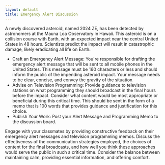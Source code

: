 ```yaml
---
layout: default
title: Emergency Alert Discussion
---
```


A newly discovered asteroid, named 2024 ZE, has been detected by astronomers at the Mauna Loa Observatory in Hawaii. This asteroid is on a collision course with Earth, with an expected impact near the central United States in 48 hours. Scientists predict the impact will result in catastrophic damage, likely eradicating all life on Earth.

- Craft an Emergency Alert Message: You're responsible for drafting the emergency alert message that will be sent to all mobile phones in the United States. This message must be 160 characters or less and should inform the public of the impending asteroid impact. Your message needs to be clear, concise, and convey the gravity of the situation.
- Advise on Television Programming: Provide guidance to television stations on what programming they should broadcast in the final hours before the impact. Consider what content would be most appropriate or beneficial during this critical time. This should be sent in the form of a memo that is 100 words that provides guidance and justification for this choice. 
- Publish Your Work: Post your Alert Message and Programming Memo to the discussion board.  

Engage with your classmates by providing constructive feedback on their emergency alert messages and television programming memos. Discuss the effectiveness of the communication strategies employed, the choices of content for the final broadcasts, and how well you think these approaches would serve the public in such a critical time. Consider the balance between maintaining calm, providing essential information, and offering comfort. 
